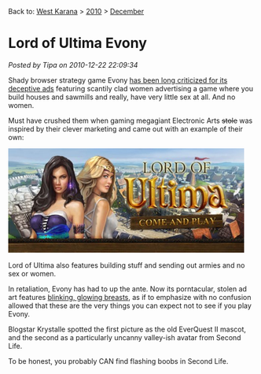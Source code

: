 Back to: [West Karana](/posts/westkarana.md) > [2010](/posts/2010/westkarana.md) > [December](./westkarana.md)
# Lord of Ultima Evony

*Posted by Tipa on 2010-12-22 22:09:34*

Shady browser strategy game Evony [has been long criticized for its deceptive ads](http://www.lazygamer.net/a-history-of-evony-ads-the-insanity-continues/) featuring scantily clad women advertising a game where you build houses and sawmills and really, have very little sex at all. And no women.

Must have crushed them when gaming megagiant Electronic Arts ~~stole~~ was inspired by their clever marketing and came out with an example of their own:

![](../../../uploads/2010/12/lordultima-480x212.jpg "Lord of Ultima")

Lord of Ultima also features building stuff and sending out armies and no sex or women.

In retaliation, Evony has had to up the ante. Now its porntacular, stolen ad art features [blinking, glowing breasts](http://divagoth.com/2010/01/25/evony-steals-artwork-from-soe-adds-blinky-tits-to-the-mix/), as if to emphasize with no confusion allowed that these are the very things you can expect not to see if you play Evony.

Blogstar Krystalle spotted the first picture as the old EverQuest II mascot, and the second as a particularly uncanny valley-ish avatar from Second Life.

To be honest, you probably CAN find flashing boobs in Second Life.
